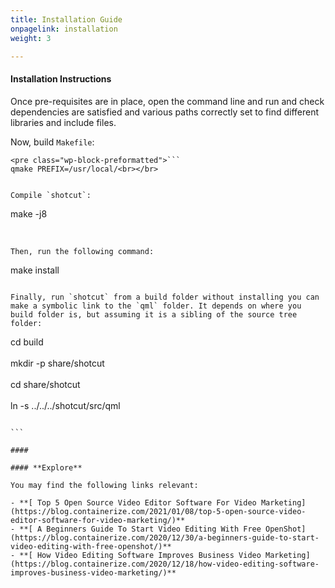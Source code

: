 ```yaml
---
title: Installation Guide
onpagelink: installation
weight: 3

---
```


#### **Installation Instructions**

Once pre-requisites are in place, open the command line and run and check dependencies are satisfied and various paths correctly set to find different libraries and include files.

Now, build `Makefile`:

 ```
<pre class="wp-block-preformatted">```
qmake PREFIX=/usr/local/<br></br>
```
```

Compile `shotcut`:

 ```
make -j8 <br></br>
```

Then, run the following command:

 ```
make install
```

Finally, run `shotcut` from a build folder without installing you can make a symbolic link to the `qml` folder. It depends on where you build folder is, but assuming it is a sibling of the source tree folder:

 ```
cd build<br data-rich-text-line-break="true"></br>mkdir -p share/shotcut<br data-rich-text-line-break="true"></br>cd share/shotcut<br data-rich-text-line-break="true"></br>ln -s ../../../shotcut/src/qml
``````

```

####  

#### **Explore**

You may find the following links relevant:

- **[ Top 5 Open Source Video Editor Software For Video Marketing](https://blog.containerize.com/2021/01/08/top-5-open-source-video-editor-software-for-video-marketing/)**
- **[ A Beginners Guide To Start Video Editing With Free OpenShot](https://blog.containerize.com/2020/12/30/a-beginners-guide-to-start-video-editing-with-free-openshot/)**
- **[ How Video Editing Software Improves Business Video Marketing](https://blog.containerize.com/2020/12/18/how-video-editing-software-improves-business-video-marketing/)**
 